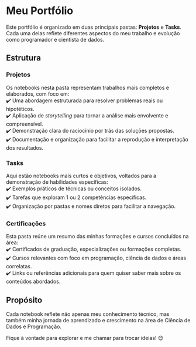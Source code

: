 #  Meu Portfólio  

Este portfólio é organizado em duas principais pastas: **Projetos** e **Tasks**. Cada uma delas reflete diferentes aspectos do meu trabalho e evolução como programador e cientista de dados.  

##  Estrutura  

### **Projetos**  
Os notebooks nesta pasta representam trabalhos mais completos e elaborados, com foco em:  
✔️ Uma abordagem estruturada para resolver problemas reais ou hipotéticos.  
✔️ Aplicação de *storytelling* para tornar a análise mais envolvente e compreensível.  
✔️ Demonstração clara do raciocínio por trás das soluções propostas.  
✔️ Documentação e organização para facilitar a reprodução e interpretação dos resultados.  

### **Tasks**  
Aqui estão notebooks mais curtos e objetivos, voltados para a demonstração de habilidades específicas:  
✔️ Exemplos práticos de técnicas ou conceitos isolados.  
✔️ Tarefas que exploram 1 ou 2 competências específicas.  
✔️ Organização por pastas e nomes diretos para facilitar a navegação.  

### **Certificações**
Esta pasta reúne um resumo das minhas formações e cursos concluídos na área:  
 ✔️ Certificados de graduação, especializações ou formações completas.  
 ✔️ Cursos relevantes com foco em programação, ciência de dados e áreas correlatas.  
 ✔️ Links ou referências adicionais para quem quiser saber mais sobre os conteúdos abordados.
 
## Propósito  
Cada notebook reflete não apenas meu conhecimento técnico, mas também minha jornada de aprendizado e crescimento na área de Ciência de Dados e Programação.  

Fique à vontade para explorar e me chamar para trocar ideias! 😊  
